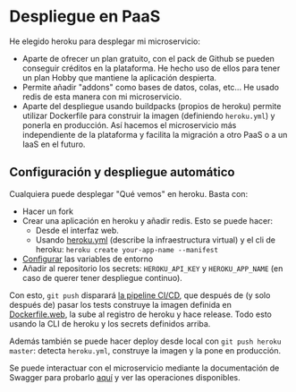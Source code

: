 # Despliegue en PaaS

He elegido heroku para desplegar mi microservicio:

- Aparte de ofrecer un plan gratuito, con el pack de Github se pueden conseguir créditos en la plataforma. He hecho uso de ellos para tener un plan Hobby que mantiene la aplicación despierta.
- Permite añadir "addons" como bases de datos, colas, etc... He usado redis de esta manera con mi microservicio.
- Aparte del despliegue usando buildpacks (propios de heroku) permite utilizar Dockerfile para construir la imagen (definiendo `heroku.yml`) y ponerla en producción. Así hacemos el microservicio más independiente de la plataforma y facilita la migración a otro PaaS o a un IaaS en el futuro.

## Configuración y despliegue automático

Cualquiera puede desplegar "Qué vemos" en heroku. Basta con:

- Hacer un fork
- Crear una aplicación en heroku y añadir redis. Esto se puede hacer:
  - Desde el interfaz web.
  - Usando [heroku.yml](../heroku.yml) (describe la infraestructura virtual) y el cli de heroku:
    `heroku create your-app-name --manifest`
- [Configurar](configuracion.md) las variables de entorno
- Añadir al repositorio los secrets: `HEROKU_API_KEY` y `HEROKU_APP_NAME` (en caso de querer tener despliegue continuo).

Con esto, `git push` disparará [la pipeline CI/CD](../.github/workflows/ci-cd.yml), que después de (y solo después de) pasar los tests construye la imagen definida en [Dockerfile.web](../Dockerfile.web), la sube al registro de heroku y hace release. Todo esto usando la CLI de heroku y los secrets definidos arriba.

Además también se puede hacer deploy desde local con `git push heroku master`: detecta `heroku.yml`, construye la imagen y la pone en producción.

Se puede interactuar con el microservicio mediante la documentación de Swagger para probarlo [aquí](https://que-vemos.herokuapp.com/docs) y ver las operaciones disponibles.
